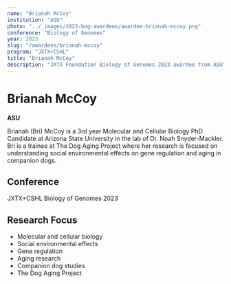 ```yaml
---
name: "Brianah McCoy"
institution: "ASU"
photo: "../_images/2023-bog-awardees/awardee-brianah-mccoy.png"
conference: "Biology of Genomes"
year: 2023
slug: "/awardees/brianah-mccoy"
program: "JXTX+CSHL"
title: "Brianah McCoy"
description: "JXTX Foundation Biology of Genomes 2023 awardee from ASU"
---
```


# Brianah McCoy

**ASU**

Brianah (Bri) McCoy is a 3rd year Molecular and Cellular Biology PhD Candidate at Arizona State University in the lab of Dr. Noah Snyder-Mackler. Bri is a trainee at The Dog Aging Project where her research is focused on understanding social environmental effects on gene regulation and aging in companion dogs.

## Conference
JXTX+CSHL Biology of Genomes 2023

## Research Focus
- Molecular and cellular biology
- Social environmental effects
- Gene regulation
- Aging research
- Companion dog studies
- The Dog Aging Project
